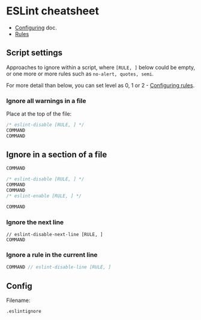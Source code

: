 # ESLint cheatsheet

- [Configuring](https://eslint.org/docs/user-guide/configuring) doc.
- [Rules](https://eslint.org/docs/rules/)


## Script settings

Approaches to ignore within a script, where `[RULE, ]` below could be empty, or one more or more rules such as `no-alert, quotes, semi`.

For more detail than below, you can set level as 0, 1 or 2 - [Configuring rules](https://eslint.org/docs/user-guide/configuring.html#configuring-rules).


### Ignore all warnings in a file

Place at the top of the file:

```javascript
/* eslint-disable [RULE, ] */
COMMAND
COMMAND
```

## Ignore in a section of a file

```javascript
COMMAND

/* eslint-disable [RULE, ] */
COMMAND
COMMAND
/* eslint-enable [RULE, ] */

COMMAND
```

### Ignore the next line

```
// eslint-disable-next-line [RULE, ]
COMMAND
```

### Ignore a rule in the current line

```javascript
COMMAND // eslint-disable-line [RULE, ]
```

## Config

Filename:

```
.eslintignore
```
